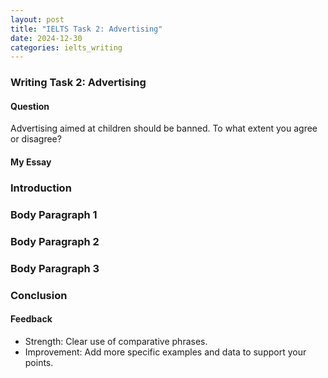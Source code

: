 ```yaml
---
layout: post
title: "IELTS Task 2: Advertising"
date: 2024-12-30
categories: ielts_writing
---
```


### Writing Task 2: Advertising

#### Question
Advertising aimed at children should be banned. To what extent you agree or disagree?

#### My Essay

### Introduction

### Body Paragraph 1

### Body Paragraph 2

### Body Paragraph 3

### Conclusion






#### Feedback
- Strength: Clear use of comparative phrases.
- Improvement: Add more specific examples and data to support your points.
